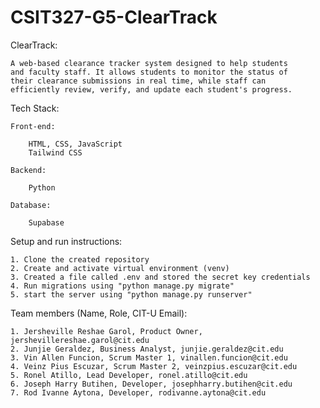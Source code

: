 # CSIT327-G5-ClearTrack
ClearTrack:

    A web-based clearance tracker system designed to help students 
    and faculty staff. It allows students to monitor the status of 
    their clearance submissions in real time, while staff can 
    efficiently review, verify, and update each student's progress.

Tech Stack:

    Front-end:

        HTML, CSS, JavaScript
        Tailwind CSS

    Backend: 

        Python
        
    Database:

        Supabase

Setup and run instructions:

    1. Clone the created repository
    2. Create and activate virtual environment (venv)
    3. Created a file called .env and stored the secret key credentials
    4. Run migrations using "python manage.py migrate"
    5. start the server using "python manage.py runserver"

Team members (Name, Role, CIT-U Email):

    1. Jersheville Reshae Garol, Product Owner, jershevillereshae.garol@cit.edu
    2. Junjie Geraldez, Business Analyst, junjie.geraldez@cit.edu
    3. Vin Allen Funcion, Scrum Master 1, vinallen.funcion@cit.edu
    4. Veinz Pius Escuzar, Scrum Master 2, veinzpius.escuzar@cit.edu
    5. Ronel Atillo, Lead Developer, ronel.atillo@cit.edu
    6. Joseph Harry Butihen, Developer, josephharry.butihen@cit.edu
    7. Rod Ivanne Aytona, Developer, rodivanne.aytona@cit.edu
